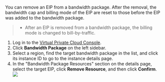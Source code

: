You can remove an EIP from a bandwidth package. After the removal, the bandwidth cap and billing mode of the EIP are reset to those before the EIP was added to the bandwidth package.

>
>- After an EIP is removed from a bandwidth package, the billing mode is changed to bill-by-traffic.

1. Log in to the [Virtual Private Cloud Console](https://console.cloud.tencent.com/vpc/vpc?rid=1).
2. Click **Bandwidth Package** on the left sidebar.
3. Select a region, find the target bandwidth package in the list, and click its instance ID to go to the instance details page.
4. In the "Bandwidth Package Resources" section on the details page, select the target EIP, click **Remove Resource**, and then click **Confirm**.
![](https://main.qcloudimg.com/raw/cc95861a9884f409e58b592165ba8760.png)
